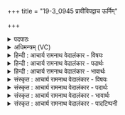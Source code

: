 +++
title = "19-3_0945 प्रावीविपद्वाच ऊर्मिम्"

+++
<details><summary>पदपाठः</summary>

प्र। अ꣣वीविपत्। वाचः꣢। ऊ꣣र्मि꣢म्। न। सि꣡न्धुः꣢꣯। गि꣡रः꣢꣯। स्तो꣡मा꣢꣯न्। प꣡व꣢꣯मानः। म꣣नीषाः꣢। अ꣣न्त꣡रिति꣢। प꣡श्य꣢꣯न्। वृ꣣ज꣡ना꣢। इ꣣मा꣢। अ꣡वरा꣢꣯णि। आ। ति꣣ष्ठति। वृषभः꣢। गो꣡षु꣢꣯। जा꣣न꣢म्। ९४५।
</details>

<details><summary>अधिमन्त्रम् (VC)</summary>

- पवमानः सोमः
- प्रतर्दनो दैवोदासिः
- त्रिष्टुप्
- धैवतः
</details>

<details><summary>हिन्दी : आचार्य रामनाथ वेदालंकार - विषयः</summary>

अगले मन्त्र में उपास्य-उपासक का विषय है।
</details>

<details><summary>हिन्दी : आचार्य रामनाथ वेदालंकार - पदार्थः</summary>

पदार्थान्वयभाषाः -  (सिन्धुः) समुद्र (ऊर्मिं न) जैसे लहर को प्रेरित करता है, वैसे ही उपासक परमात्मा के प्रति (वाचः) स्तुतिवाणियों को (प्रावीविपत्) प्रेरित करता है। परमात्मा उसकी (गिरः) स्तुति-वाणी के (स्तोमान्) समूहों को और (मनीषाः) बुद्धियों को (पवमानः) पवित्र करता है। तब (वृषभः) स्तुतियों की वर्षा करनेवाला उपासक (गोषु जानन्) इन्द्रियों के विषय में जानता हुआ अर्थात् इन्द्रियाँ बाहर की ओर जानेवाली होती हैं, यह जानता हुआ (अन्तः पश्यन्) अन्तर्दृष्टि करता हुआ (इमा) इन (अवराणि) बाह्य (वृजना) विषय भोगों के बलों को (आतिष्ठति) दबा देता है ॥३॥ यहाँ उपमालङ्कार है ॥३॥
</details>

<details><summary>हिन्दी : आचार्य रामनाथ वेदालंकार - भावार्थः</summary>

भावार्थभाषाः -  मनुष्यों को चाहिए कि विषय-विलासों से मन लौटाकर अन्तर्दृष्टि करके परमात्मा की उपासना कर आनन्दयुक्त हों ॥३॥ इस खण्ड में गुरु-शिष्य, परमात्मा और ब्रह्मानन्द का वर्णन होने से इस खण्ड की पूर्वखण्ड के साथ सङ्गति है ॥ पञ्चम अध्याय में षष्ठ खण्ड समाप्त ॥
</details>

<details><summary>संस्कृत : आचार्य रामनाथ वेदालंकार - विषयः</summary>

अथोपास्योपासकविषयमाह।
</details>

<details><summary>संस्कृत : आचार्य रामनाथ वेदालंकार - पदार्थः</summary>

पदार्थान्वयभाषाः -  (सिन्धुः) समुद्रः (ऊर्मिं न) तरङ्गं यथा प्रेरयति तथा उपासकः परमात्मानं प्रति (वाचः) स्तुतिगिरः (प्रावीविपत्२) प्रेरयति। परमात्मा च तस्य (गिरः) स्तुतिवाचः (स्तोमान्) समूहान् (मनीषाः) धियश्च (पवमानः) पवित्रीकुर्वन् भवति। ततः (वृषभः) स्तुतिवर्षकः उपासकः (गोषु जानन्३) गवाम् इन्द्रियाणां विषये जानन् इन्द्रियाणि पराञ्चि भवन्तीति जानन्नित्यर्थः। [पराञ्चि रवानि व्यतृणत् स्वयम्भूरित्युक्तेः। कठ० उ० २।४।१।] (अन्तः पश्यन्) अन्तर्दृष्टिं कुर्वन् (इमा) इमानि (अवराणि) बाह्यानि (वृजना४) वृजनानि विषयभोगानां बलानि। [वृजनमिति बलनाम निघं० २।९।] (आतिष्ठति) आक्रम्य तिष्ठति ॥३॥ अत्रोपमालङ्कारः ॥३॥
</details>

<details><summary>संस्कृत : आचार्य रामनाथ वेदालंकार - भावार्थः</summary>

भावार्थभाषाः -  मनुष्या भोगविलासेभ्यो मनो निवर्त्यान्तर्दृष्टिं विधाय परमात्मानमुपास्याऽऽनन्दिनो भवन्तु ॥३॥ अस्मिन् खण्डे गुरुशिष्ययोः परमात्मनो ब्रह्मानन्दस्य च वर्णनादेतत्खण्डस्य पूर्वखण्डेन संगतिरस्ति ॥
</details>

<details><summary>संस्कृत : आचार्य रामनाथ वेदालंकार - पादटिप्पनी</summary>

टिप्पणी:   १. ऋ० ९।९६।७, ‘गिर स्तोमान्’ इत्यत्र ‘गिरः॒ सोमः॒’ इति पाठः। २. प्रावीविपत् प्रकर्षेण वेपयति प्रेरयति—इति सा०। ३. गोषु जानन्—गोशब्देन रश्मयः, ता एव नाड्यो गृह्यन्ते। वृषभो वर्षिता। गोषु अप्सु नाडीषु जानन्—इति वि०। ४. वृजना वृजनानि छिद्राणि शरीरावस्थितानि—इति वि०।
</details>
